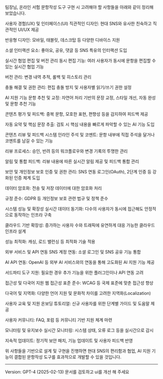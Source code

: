 팀장님, 온라인 서험 문항작성 도구 구현 시 고려해야 할 사항들을 아래와 같이 정리해 보았습니다.

사용자 경험(UX) 및 인터페이스(UI)
직관적인 디자인: 현대 SNS와 유사한 친숙하고 직관적인 UI/UX 제공

반응형 디자인: 모바일, 태블릿, 데스크탑 등 다양한 디바이스 지원

소셜 인터랙션 요소: 좋아요, 공유, 댓글 등 SNS 특유의 인터랙션 도입

실시간 협업 편집 및 버전 관리
동시 편집 기능: 여러 사용자가 동시에 문항을 편집할 수 있는 실시간 협업 기능

버전 관리: 변경 내역 추적, 롤백 및 히스토리 관리

충돌 해결 및 권한 관리: 편집 충돌 방지 및 사용자별 읽기/쓰기 권한 설정

AI 지원 기능
문항 추천 및 교정: 자연어 처리 기반의 문장 교정, 스타일 개선, 자동 완성 및 문항 추천 기능

콘텐츠 평가 및 피드백: 중복 문항, 모호한 표현, 편향성 등을 감지하여 피드백 제공

자동 요약 및 핵심 문장 추출: 검토 시 핵심 내용을 빠르게 파악할 수 있는 AI 기능 도입

콘텐츠 리뷰 및 피드백 시스템
인라인 주석 및 코멘트: 문항 내부에 직접 주석을 달거나 코멘트를 남길 수 있는 기능

리뷰 프로세스: 승인, 반려 등의 워크플로우와 변경 기록의 투명한 관리

알림 및 통합 피드백: 리뷰 내용에 따른 실시간 알림 제공 및 피드백 통합 관리

보안 및 개인정보 보호
인증 및 권한 관리: SNS 연동 로그인(OAuth), 2단계 인증 등 강화된 인증 체계 도입

데이터 암호화: 전송 및 저장 데이터에 대한 암호화 처리

규정 준수: GDPR 등 개인정보 보호 관련 법규 및 정책 준수

시스템 성능 및 확장성
실시간 데이터 동기화: 다수의 사용자가 동시에 접근해도 안정적으로 동작하는 인프라 구축

클라우드 기반 확장성: 증가하는 사용자 수와 트래픽에 유연하게 대응 가능한 클라우드 인프라 설계

성능 최적화: 캐싱, 로드 밸런싱 등 최적화 기술 적용

외부 서비스 및 API 연동
SNS 계정 연동: 소셜 로그인 및 SNS 공유 기능 통합

AI API 연동: OpenAI 등 외부 AI 서비스와의 연동을 통해 고도화된 AI 지원 기능 제공

서드파티 도구 지원: 필요한 경우 추가 기능을 위한 플러그인이나 API 연동 고려

접근성 및 다국어 지원
웹 접근성 표준 준수: WCAG 등 국제 표준에 맞춘 접근성 향상

다국어 및 지역화: 다양한 언어 지원 및 문화적 차이를 고려한 지역화(Localization)

사용자 교육 및 지원
온보딩 튜토리얼: 신규 사용자를 위한 단계별 가이드 및 도움말 제공

사용자 커뮤니티: FAQ, 포럼 등 커뮤니티 기반 지원 체계 마련

모니터링 및 유지보수
실시간 모니터링: 시스템 상태, 오류 로그 등을 실시간으로 감시

지속적 업데이트: 정기적 보안 패치, 기능 업데이트 및 사용자 피드백 반영

위 사항들을 기반으로 설계 및 구현을 진행하면 현대 SNS의 편리함과 협업, AI 지원 기능이 결합된 문항작성 도구를 효과적으로 개발할 수 있을 것입니다.

---

Version: GPT-4 (2025-02-13)
문서를  검토하고 ui를 개선 해 주세요

